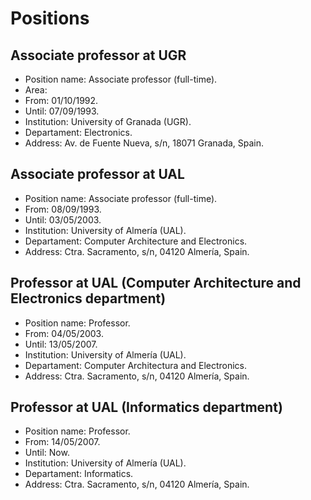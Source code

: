 # Positions

## Associate professor at UGR

* Position name: Associate professor (full-time).
* Area: 
* From: 01/10/1992.
* Until: 07/09/1993.
* Institution: University of Granada (UGR).
* Departament: Electronics.
* Address: Av. de Fuente Nueva, s/n, 18071 Granada, Spain.

## Associate professor at UAL

* Position name: Associate professor (full-time).
* From: 08/09/1993.
* Until: 03/05/2003.
* Institution: University of Almería (UAL).
* Departament: Computer Architecture and Electronics.
* Address: Ctra. Sacramento, s/n, 04120 Almería, Spain.

## Professor at UAL (Computer Architecture and Electronics department)

* Position name: Professor.
* From: 04/05/2003.
* Until: 13/05/2007.
* Institution: University of Almería (UAL).
* Departament: Computer Architectura and Electronics.
* Address: Ctra. Sacramento, s/n, 04120 Almería, Spain.

## Professor at UAL (Informatics department)

* Position name: Professor.
* From: 14/05/2007.
* Until: Now.
* Institution: University of Almería (UAL).
* Departament: Informatics.
* Address: Ctra. Sacramento, s/n, 04120 Almería, Spain.

